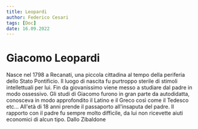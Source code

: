 ```yaml
---
title: Leopardi
author: Federico Cesari 
tags: [Doc]
date: 16.09.2022
---
```

# Giacomo Leopardi
Nasce nel 1798 a Recanati, una piccola cittadina al tempo della periferia dello Stato Pontificio. Il luogo di nascita fu purtroppo sterile di stimoli intellettuali per lui.
Fin da giovanissimo viene messo a studiare dal padre in modo ossessivo. Gli studi di Giacomo furono in gran parte da autodidatta, conosceva in modo approfondito il Latino e il Greco così come il Tedesco etc... 
All'età di 18 anni prende il passaporto all'insaputa del padre. Il rapporto con il padre fu sempre molto difficile, da lui non ricevette aiuti economici di alcun tipo. 
Dallo Zibaldone 